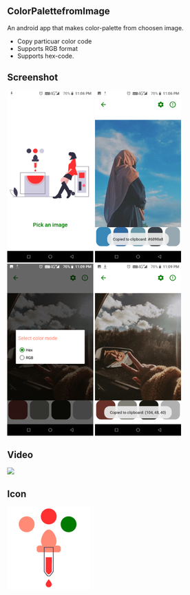 ## **ColorPalettefromImage**
An android app that makes color-palette from choosen image.</br>
 * Copy particuar color code</br>
 * Supports RGB format</br>
 * Supports hex-code.</br>

## **Screenshot**
<img src="src/ss01.png" width=200 height=400/>  <img src="src/ss02.png" width=200 height=400/> <img src="src/ss03.png" width=200 height=400/> <img src="src/ss04.png" width=200 height=400/>

## **Video**
![](src/video.gif)

## **Icon**
![icon](app/src/main/res/mipmap-xxxhdpi/icon.png)


